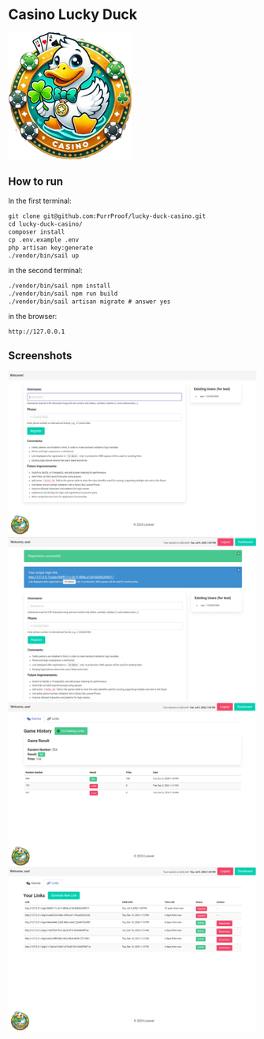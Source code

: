 # Casino Lucky Duck

![Screenshot](public/logo.png)

## How to run

In the first terminal:

```shell
git clone git@github.com:PurrProof/lucky-duck-casino.git
cd lucky-duck-casino/
composer install
cp .env.example .env
php artisan key:generate
./vendor/bin/sail up
```

in the second terminal:

```shell
./vendor/bin/sail npm install
./vendor/bin/sail npm run build
./vendor/bin/sail artisan migrate # answer yes
```

in the browser:

```
http://127.0.0.1
```

## Screenshots

![Screenshot 1](public/screenshots/duck1.png)
![Screenshot 2](public/screenshots/duck2.png)
![Screenshot 3](public/screenshots/duck3.png)
![Screenshot 4](public/screenshots/duck4.png)
